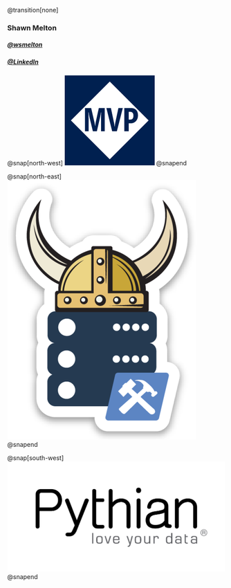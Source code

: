 @transition[none]
### Shawn Melton
##### [@wsmelton](https://twitter.com/wsmelton)
##### [@LinkedIn](https://linkedin.com/wshawnmelton)

@snap[north-west]
![mvp-logo](images/mvp_blue_avatar.png)
@snapend

@snap[north-east]
![dbatools-thor](images/dbatools_thor.png)
@snapend

@snap[south-west]
![pythian-logo](images/pythian_black.png)
@snapend